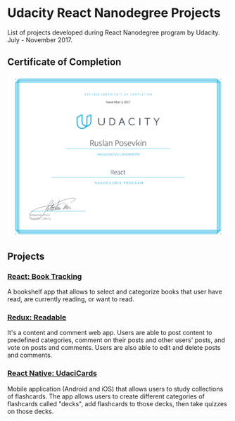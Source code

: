 # Udacity React Nanodegree Projects
List of projects developed during React Nanodegree program by Udacity. July - November 2017.

## Certificate of Completion
![Certificate of Completion](https://raw.githubusercontent.com/RusPosevkin/udacity-react/master/resources/certificate.png "Certificate of Completion")

## Projects
### [React: Book Tracking](https://github.com/RusPosevkin/book-tracking)
A bookshelf app that allows to select and categorize books that user have read, are currently reading, or want to read.

### [Redux: Readable](https://github.com/RusPosevkin/readable)
It's a content and comment web app. Users are able to post content to predefined categories, comment on their posts and other users' posts, and vote on posts and comments. Users are also able to edit and delete posts and comments.

### [React Native: UdaciCards](https://github.com/RusPosevkin/UdaciCards)
Mobile application (Android and iOS) that allows users to study collections of flashcards. The app allows users to create different categories of flashcards called "decks", add flashcards to those decks, then take quizzes on those decks.
